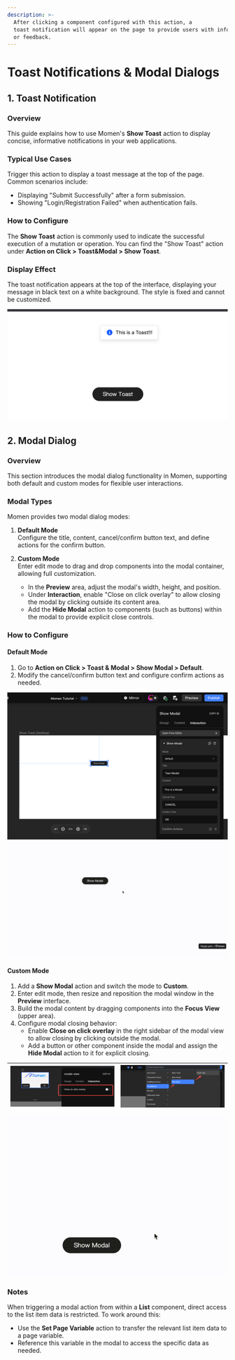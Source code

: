 ```yaml
---
description: >-
  After clicking a component configured with this action, a
  toast notification will appear on the page to provide users with information
  or feedback.
---
```


# Toast Notifications & Modal Dialogs

## 1. Toast Notification

### Overview

This guide explains how to use Momen's **Show Toast** action to display concise, informative notifications in your web applications.

### Typical Use Cases

Trigger this action to display a toast message at the top of the page. Common scenarios include:

- Displaying "Submit Successfully" after a form submission.
- Showing "Login/Registration Failed" when authentication fails.

### How to Configure

The **Show Toast** action is commonly used to indicate the successful execution of a mutation or operation. You can find the "Show Toast" action under **Action on Click > Toast&Modal > Show Toast**.

### Display Effect

The toast notification appears at the top of the interface, displaying your message in black text on a white background. The style is fixed and cannot be customized.

![Example of a toast notification displayed at the top of the page.](../.gitbook/assets/2%20(20).png)

## 2. Modal Dialog

### Overview

This section introduces the modal dialog functionality in Momen, supporting both default and custom modes for flexible user interactions.

### Modal Types

Momen provides two modal dialog modes:

1. **Default Mode**  
   Configure the title, content, cancel/confirm button text, and define actions for the confirm button.

2. **Custom Mode**  
   Enter edit mode to drag and drop components into the modal container, allowing full customization.
   - In the **Preview** area, adjust the modal's width, height, and position.
   - Under **Interaction**, enable "Close on click overlay" to allow closing the modal by clicking outside its content area.
   - Add the **Hide Modal** action to components (such as buttons) within the modal to provide explicit close controls.

### How to Configure

#### Default Mode

1. Go to **Action on Click > Toast & Modal > Show Modal > Default**.
2. Modify the cancel/confirm button text and configure confirm actions as needed.

![Path to configure the modal in default mode.](../.gitbook/assets/0%20(23).png)
![Example workflow for using the Show Modal action in default mode.](../.gitbook/assets/1.gif)

#### Custom Mode

1. Add a **Show Modal** action and switch the mode to **Custom**.
2. Enter edit mode, then resize and reposition the modal window in the **Preview** interface.
3. Build the modal content by dragging components into the **Focus View** (upper area).
4. Configure modal closing behavior:
   - Enable **Close on click overlay** in the right sidebar of the modal view to allow closing by clicking outside the modal.
   - Add a button or other component inside the modal and assign the **Hide Modal** action to it for explicit closing.

| ![Enable 'Close on click overlay' option in modal settings.](../.gitbook/assets/5%20(9).png) | ![Path to the modal-view component.](../.gitbook/assets/6%20(9).png) |
| ------------------------------------------------------------------------------------------------ | ---------------------------------------------------------------------- |

![Example workflow for using the Show Modal action in custom mode.](../.gitbook/assets/7.gif)

### Notes

When triggering a modal action from within a **List** component, direct access to the list item data is restricted. To work around this:

- Use the **Set Page Variable** action to transfer the relevant list item data to a page variable.
- Reference this variable in the modal to access the specific data as needed.
